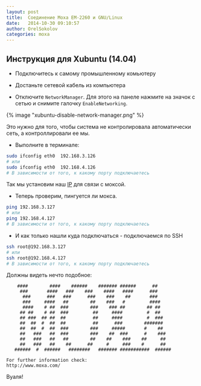 ```yaml
---
layout: post
title:  Соединение Moxa EM-2260 и GNU/Linux
date:   2014-10-30 09:10:57
author: OrelSokolov
categories: moxa
---
```


## Инструкция для Xubuntu (14.04)

* Подключитесь к самому промышленному комьютеру
* Достаньте сетевой кабель из компьютера

* Отключите `NetworkManager`. Для этого на панеле нажмите на значок с сетью и
снимите галочку `EnableNetworking`.

{% image "xubuntu-disable-network-manager.png" %}

Это нужно для того, чтобы система не контролировала
автоматически сеть, а контроллировали ее мы.

* Выполните в терминале:

```bash
sudo ifconfig eth0  192.168.3.126
# или
sudo ifconfig eth0  192.168.4.126
# В зависимости от того, к какому порту подключаетесь
```

Так мы установим наш [IP](http://ru.wikipedia.org/wiki/IP-%D0%B0%D0%B4%D1%80%D0%B5%D1%81) для связи с моксой.

* Теперь проверим, пингуется ли мокса.

```bash
ping 192.168.3.127
# или
ping 192.168.4.127
# В зависимости от того, к какому порту подключаетесь
```

* И как только нашли куда подключаться - подключаемся по SSH

```bash
ssh root@192.168.3.127
# или
ssh root@192.168.4.127
# В зависимости от того, к какому порту подключаетесь
```

Должны видеть нечто подобное:

```
    ####        ####    ######    ####### ######      ##
     ###       ####   ###    ###    ####   ####      ###
      ###      ###   ###      ###    ###    ##       ###
      ###     ####   ##        ##    ###   #         ####
      ####    # ##  ###        ###    ### ##        ## ##
     ## ##    # ##  ###         ##     ####         #  ##
     ## ###  ## ##  ##          ##     ####         #  ###
     ##  ##  #  ##  ##          ##      ###        #######
     ##  ##  #  ##  ###        ###     #####       #    ##
     ##   ###   ##  ###        ###    ##  ###      #    ###
     ##   ###   ##   ##        ##    ##    ###    ##     ##
     ##   ###   ##    ##      ##     #     ###    #      ##
   ######  #  ######   ########   ####### ###########  ######

For further information check:
http://www.moxa.com/

```

Вуаля!
